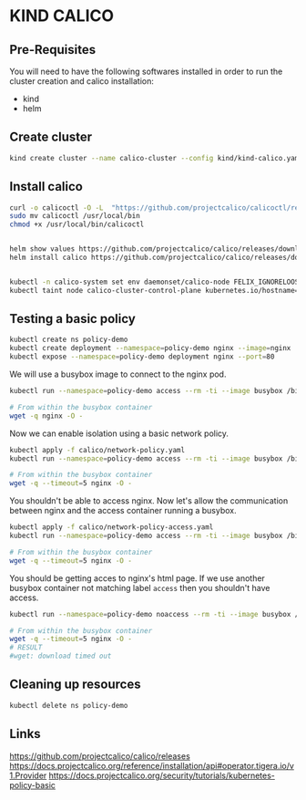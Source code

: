 # KIND CALICO

## Pre-Requisites

You will need to have the following softwares installed in order to run the cluster creation and calico installation:
- kind
- helm

## Create cluster

```bash
kind create cluster --name calico-cluster --config kind/kind-calico.yaml
```

## Install calico

```bash
curl -o calicoctl -O -L  "https://github.com/projectcalico/calicoctl/releases/download/v3.19.1/calicoctl" 
sudo mv calicoctl /usr/local/bin
chmod +x /usr/local/bin/calicoctl


helm show values https://github.com/projectcalico/calico/releases/download/v3.18.4/tigera-operator-v3.18.4-1.tgz > calico/calico-values.yaml
helm install calico https://github.com/projectcalico/calico/releases/download/v3.18.4/tigera-operator-v3.18.4-1.tgz -f calico/calico-values.yaml --wait


kubectl -n calico-system set env daemonset/calico-node FELIX_IGNORELOOSERPF=true
kubectl taint node calico-cluster-control-plane kubernetes.io/hostname=calico-cluster-control-plane:NoSchedule
```

## Testing a basic policy

```bash
kubectl create ns policy-demo
kubectl create deployment --namespace=policy-demo nginx --image=nginx
kubectl expose --namespace=policy-demo deployment nginx --port=80

```

We will use a busybox image to connect to the nginx pod.

```bash
kubectl run --namespace=policy-demo access --rm -ti --image busybox /bin/sh

# From within the busybox container 
wget -q nginx -O -
```

Now we can enable isolation using a basic network policy.

```bash
kubectl apply -f calico/network-policy.yaml
kubectl run --namespace=policy-demo access --rm -ti --image busybox /bin/sh

# From within the busybox container 
wget -q --timeout=5 nginx -O -
```
You shouldn't be able to access nginx.
Now let's allow the communication between nginx and the access container running a busybox.

```bash
kubectl apply -f calico/network-policy-access.yaml
kubectl run --namespace=policy-demo access --rm -ti --image busybox /bin/sh

# From within the busybox container 
wget -q --timeout=5 nginx -O -
```

You should be getting acces to nginx's html page.
If we use another busybox container not matching label `access` then you shouldn't have access.
```bash
kubectl run --namespace=policy-demo noaccess --rm -ti --image busybox /bin/sh

# From within the busybox container 
wget -q --timeout=5 nginx -O -
# RESULT
#wget: download timed out
```

## Cleaning up resources

```bash
kubectl delete ns policy-demo
```



## Links
https://github.com/projectcalico/calico/releases
https://docs.projectcalico.org/reference/installation/api#operator.tigera.io/v1.Provider
https://docs.projectcalico.org/security/tutorials/kubernetes-policy-basic


